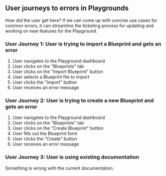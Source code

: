## User journeys to errors in Playgrounds
How did the user get here? If we can come up with concise use cases for common errors, it can streamline the ticketing process for updating and working on new features for the Playground. 

### User Journey 1: User is trying to import a Blueprint and gets an error

1. User navigates to the Playground dashboard
2. User clicks on the "Blueprints" tab
3. User clicks on the "Import Blueprint" button
4. User selects a Blueprint file to import
5. User clicks the "Import" button
6. User receives an error message

### User Journey 2: User is trying to create a new Blueprint and gets an error

1. User navigates to the Playground dashboard
2. User clicks on the "Blueprints" tab
3. User clicks on the "Create Blueprint" button
4. User fills out the Blueprint form
5. User clicks the "Create" button
6. User receives an error message

### User Journey 3: User is using existing documentation
Something is wrong with the current documentation.

